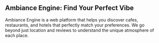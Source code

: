 ## Ambiance Engine: Find Your Perfect Vibe
Ambiance Engine is a web platform that helps you discover cafes, restaurants, and hotels that perfectly match your preferences. We go beyond just location and reviews to understand the unique atmosphere of each place.
